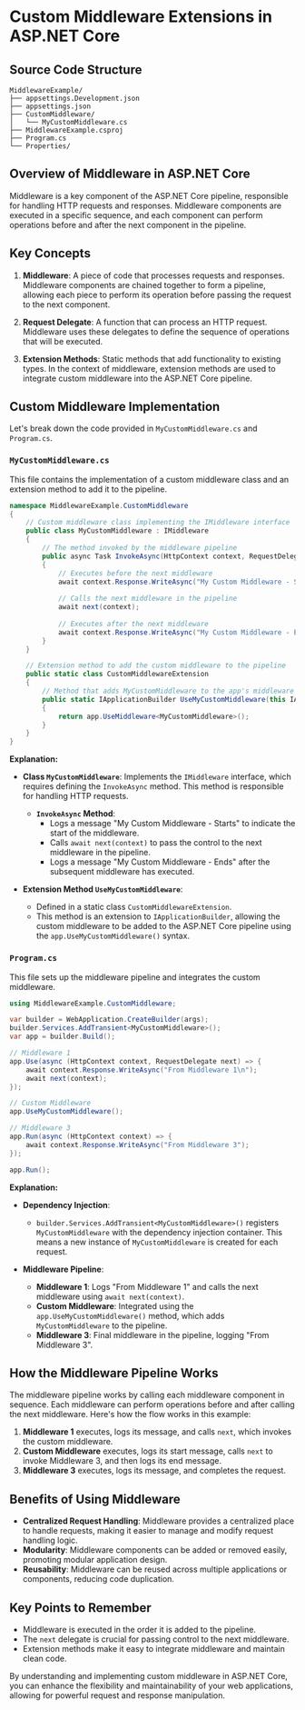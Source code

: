 
# Custom Middleware Extensions in ASP.NET Core

## Source Code Structure

```
MiddlewareExample/
├── appsettings.Development.json
├── appsettings.json
├── CustomMiddleware/
│   └── MyCustomMiddleware.cs
├── MiddlewareExample.csproj
├── Program.cs
└── Properties/
```

## Overview of Middleware in ASP.NET Core

Middleware is a key component of the ASP.NET Core pipeline, responsible for handling HTTP requests and responses. Middleware components are executed in a specific sequence, and each component can perform operations before and after the next component in the pipeline.

## Key Concepts

1. **Middleware**: A piece of code that processes requests and responses. Middleware components are chained together to form a pipeline, allowing each piece to perform its operation before passing the request to the next component.

2. **Request Delegate**: A function that can process an HTTP request. Middleware uses these delegates to define the sequence of operations that will be executed.

3. **Extension Methods**: Static methods that add functionality to existing types. In the context of middleware, extension methods are used to integrate custom middleware into the ASP.NET Core pipeline.

## Custom Middleware Implementation

Let's break down the code provided in `MyCustomMiddleware.cs` and `Program.cs`.

### `MyCustomMiddleware.cs`

This file contains the implementation of a custom middleware class and an extension method to add it to the pipeline.

```csharp
namespace MiddlewareExample.CustomMiddleware
{
    // Custom middleware class implementing the IMiddleware interface
    public class MyCustomMiddleware : IMiddleware
    {
        // The method invoked by the middleware pipeline
        public async Task InvokeAsync(HttpContext context, RequestDelegate next)
        {
            // Executes before the next middleware
            await context.Response.WriteAsync("My Custom Middleware - Starts\n");
            
            // Calls the next middleware in the pipeline
            await next(context);
            
            // Executes after the next middleware
            await context.Response.WriteAsync("My Custom Middleware - Ends\n");
        }
    }

    // Extension method to add the custom middleware to the pipeline
    public static class CustomMiddlewareExtension
    {
        // Method that adds MyCustomMiddleware to the app's middleware pipeline
        public static IApplicationBuilder UseMyCustomMiddleware(this IApplicationBuilder app)
        {
            return app.UseMiddleware<MyCustomMiddleware>();
        }
    }
}
```

**Explanation:**

- **Class `MyCustomMiddleware`**: Implements the `IMiddleware` interface, which requires defining the `InvokeAsync` method. This method is responsible for handling HTTP requests.
  - **`InvokeAsync` Method**: 
    - Logs a message "My Custom Middleware - Starts" to indicate the start of the middleware.
    - Calls `await next(context)` to pass the control to the next middleware in the pipeline.
    - Logs a message "My Custom Middleware - Ends" after the subsequent middleware has executed.

- **Extension Method `UseMyCustomMiddleware`**:
  - Defined in a static class `CustomMiddlewareExtension`.
  - This method is an extension to `IApplicationBuilder`, allowing the custom middleware to be added to the ASP.NET Core pipeline using the `app.UseMyCustomMiddleware()` syntax.

### `Program.cs`

This file sets up the middleware pipeline and integrates the custom middleware.

```csharp
using MiddlewareExample.CustomMiddleware;

var builder = WebApplication.CreateBuilder(args);
builder.Services.AddTransient<MyCustomMiddleware>();
var app = builder.Build();

// Middleware 1
app.Use(async (HttpContext context, RequestDelegate next) => {
    await context.Response.WriteAsync("From Middleware 1\n");
    await next(context);
});

// Custom Middleware
app.UseMyCustomMiddleware();

// Middleware 3
app.Run(async (HttpContext context) => {
    await context.Response.WriteAsync("From Middleware 3");
});

app.Run();
```

**Explanation:**

- **Dependency Injection**: 
  - `builder.Services.AddTransient<MyCustomMiddleware>()` registers `MyCustomMiddleware` with the dependency injection container. This means a new instance of `MyCustomMiddleware` is created for each request.

- **Middleware Pipeline**:
  - **Middleware 1**: Logs "From Middleware 1" and calls the next middleware using `await next(context)`.
  - **Custom Middleware**: Integrated using the `app.UseMyCustomMiddleware()` method, which adds `MyCustomMiddleware` to the pipeline.
  - **Middleware 3**: Final middleware in the pipeline, logging "From Middleware 3".

## How the Middleware Pipeline Works

The middleware pipeline works by calling each middleware component in sequence. Each middleware can perform operations before and after calling the next middleware. Here's how the flow works in this example:

1. **Middleware 1** executes, logs its message, and calls `next`, which invokes the custom middleware.
2. **Custom Middleware** executes, logs its start message, calls `next` to invoke Middleware 3, and then logs its end message.
3. **Middleware 3** executes, logs its message, and completes the request.

## Benefits of Using Middleware

- **Centralized Request Handling**: Middleware provides a centralized place to handle requests, making it easier to manage and modify request handling logic.
- **Modularity**: Middleware components can be added or removed easily, promoting modular application design.
- **Reusability**: Middleware can be reused across multiple applications or components, reducing code duplication.

## Key Points to Remember

- Middleware is executed in the order it is added to the pipeline.
- The `next` delegate is crucial for passing control to the next middleware.
- Extension methods make it easy to integrate middleware and maintain clean code.

By understanding and implementing custom middleware in ASP.NET Core, you can enhance the flexibility and maintainability of your web applications, allowing for powerful request and response manipulation.
